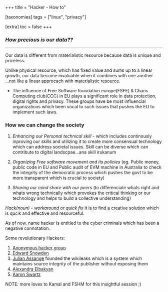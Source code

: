 +++
title = "Hacker - How to"

[taxonomies]
tags = ["linux", "privacy"]

[extra]
toc = false 
+++

### *_How precious is our data??_*
---

Our data is different from materialistic resource because data is unique and priceless.

Unlike physical resource, which has fixed value and sums up to a linear growth, our data become invaluable when it combines with one another ...not like a linear approcach with materialistic resource.

- The influence of Free Software foundation europe(FSFE)  & Chaos Computing club(CCC) in EU plays a significant role in data protection, digital rights and privacy. These groups have be most influencial organizations which been vocal to such issues that pushes the EU to implement such laws.
 

### How we can change the society

1. *Enhancing our Personal technical skill* - which includes continously inproving our skills and utilizing it to create more consensual technology which can address societal issues. Skill can be diverse which can contribute to digital landscpae...ana skill irukanum

2. *Organizing Free software movement and its policies* (eg. Public money, public code in EU and Public audit of EVM machine in Australia to check the integrity of the democratic process which pushes the govt to be more transparent which is crucial to society)
3. *Sharing our mind share with our peers* (to differenciate whats right and whats wrong technically which provokes the critical thinking or our technology and helps to build a collective understanding)


*Hack(noun) - workaround or  quick fix*
It is to find a creative solution which is qucik and effective and resourceful.

As of now, name hacker is entitled to the cyber criminals which has been a negative connotation.

Some revolutionary Hackers:

1. [Anonymous hacker group](https://en.wikipedia.org/wiki/Anonymous_(hacker_group))
2. [Edward Snowden](https://en.wikipedia.org/wiki/Edward_Snowden)
3. [Julian Assange](https://en.wikipedia.org/wiki/Julian_Assange) founded the wikileaks which is a system which maintains source integrity of the publisher without exposing them
4. [Alexandra Elbakyan](https://en.wikipedia.org/wiki/Alexandra_Elbakyan)
5. [Aaron Swartz](https://en.wikipedia.org/wiki/Aaron_Swartz)

NOTE: more loves to Kamal and FSHM for this insightful session ;)



